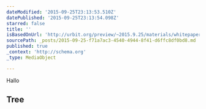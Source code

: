 ```yaml
---
dateModified: '2015-09-25T23:13:53.510Z'
datePublished: '2015-09-25T23:13:54.098Z'
starred: false
title: ''
isBasedOnUrl: 'http://urbit.org/preview/~2015.9.25/materials/whitepaper'
sourcePath: _posts/2015-09-25-f71a7ac3-4540-4944-8f41-d6ffc8df0bd8.md
published: true
_context: 'http://schema.org'
_type: MediaObject

---
```

Hallo

<article style=""><h1>Tree</h1><p></p></article>